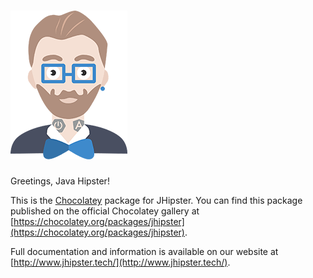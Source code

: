 ﻿# <img src="https://raw.githubusercontent.com/jhipster/jhipster.github.io/master/images/logo/logo-jhipster2x.png"/>

Greetings, Java Hipster!

This is the [Chocolatey](https://chocolatey.org/) package for JHipster. You can find this package published on the official Chocolatey gallery at [https://chocolatey.org/packages/jhipster](https://chocolatey.org/packages/jhipster).

Full documentation and information is available on our website at [http://www.jhipster.tech/](http://www.jhipster.tech/).
